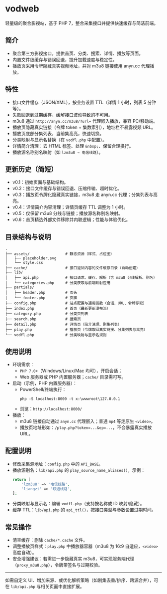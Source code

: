 # vodweb

轻量级的聚合影视站，基于 PHP 7，整合采集接口并提供快速缓存与简洁前端。

## 简介
- 聚合第三方影视接口，提供首页、分类、搜索、详情、播放等页面。
- 内置文件级缓存与错误回退，提升加载速度与稳定性。
- 播放页采用令牌隐藏真实视频地址，并对 m3u8 链接使用 anyn.cc 代理播放。

## 特性
- 接口文件缓存（JSON/XML），按业务设置 TTL（详情 1 小时，列表 5 分钟等）。
- 失败回退到过期缓存，缓解接口波动导致的不可用。
- m3u8 通过 `http://anyn.cc/m3u8/?url=` 代理嵌入播放，兼容 PC/移动端。
- 播放页隐藏真实链接（令牌 token + 集数索引），地址栏不暴露视频 URL。
- 播放页底部分集列表，当前集高亮，快速切换。
- 分类映射与显示名替换（在 `vodfl.php` 中配置）。
- 详情简介清理：去 HTML 标签、处理 `&nbsp;`、保留合理换行。
- 播放源名称别名映射（如 `lzm3u8 → 电信线路`）。

## 更新历史（简短）
- v0.1：初始页面与基础结构。
- v0.2：接口文件缓存与错误回退、压缩传输、超时优化。
- v0.3：播放页令牌化隐藏真实链接，m3u8 走 anyn.cc 代理；分集列表与高亮。
- v0.4：详情简介内容清理；详情页缓存 TTL 调整为 1 小时。
- v0.5：仅保留 m3u8 分线与链接；播放源名称别名映射。
- v0.6：首页精选外部文件移除并内联逻辑；性能与体验优化。

## 目录结构与说明
```
.
├── assets/                # 静态资源（样式、占位图）
│   ├── placeholder.svg
│   └── style.css
├── cache/                 # 接口返回内容的文件缓存目录（自动创建）
├── lib/
│   ├── api.php            # 接口请求、缓存、解析（含 m3u8 分线解析、别名）
│   └── categories.php     # 分类获取与前端映射应用
├── partials/
│   ├── header.php         # 页头
│   └── footer.php         # 页脚
├── config.php             # 站点配置与通用函数（会话、URL、令牌存取）
├── index.php              # 首页（最新更新瀑布流）
├── category.php           # 分类页列表
├── search.php             # 搜索页
├── detail.php             # 详情页（简介清理、剧集列表）
├── play.php               # 播放页（令牌取回真实链接、分集列表与高亮）
└── vodfl.php              # 分类映射与显示名规则
```

## 使用说明
- 环境需求：
  - `PHP 7.0+`（Windows/Linux/Mac 均可），开启会话；
  - Web 服务器或 PHP 内置服务器；`cache/` 目录需可写。
- 启动（示例，PHP 内置服务器）：
  - PowerShell/终端执行：
    ```
    php -S localhost:8000 -t x:\wwwroot\127.0.0.1
    ```
  - 浏览：`http://localhost:8000/`
- 播放：
  - m3u8 链接自动通过 `anyn.cc` 代理嵌入；普通 `mp4` 等走原生 `<video>`。
  - 播放页地址形如：`/play.php?token=...&ep=...`，不会暴露真实播放 URL。

## 配置说明
- 修改采集源地址：`config.php` 中的 `API_BASE`。
- 播放源别名：`lib/api.php` 的 `play_source_name_aliases()`，示例：
  ```php
  return [
      'lzm3u8' => '电信线路',
      'liangzi' => '联通线路',
  ];
  ```
- 分类映射与显示名：编辑 `vodfl.php`（支持按名称或 ID 映射/隐藏）。
- 缓存 TTL：`lib/api.php` 的 `api_ttl()`，按接口类型与参数设置过期时间。

## 常见操作
- 清空缓存：删除 `cache/*.cache` 文件。
- 调整播放页样式：`play.php` 中播放器容器（m3u8 为 16:9 自适应，`<video>` 高度自动）。
- 安全增强建议：若需进一步隐藏真实 m3u8，可实现服务端代理（`proxy_m3u8.php`），令牌带签名与过期校验。

---
如需自定义 UI、增加来源、或优化解析策略（如剧集去重/排序、跨源合并），可在 `lib/api.php` 与相关页面中直接扩展。
